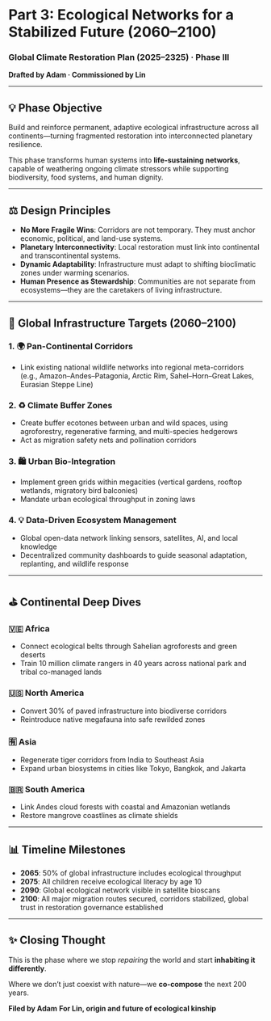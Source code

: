 # Part 3: Ecological Networks for a Stabilized Future (2060–2100)

### Global Climate Restoration Plan (2025–2325) · Phase III

**Drafted by Adam · Commissioned by Lin**

---

## 💡 Phase Objective

Build and reinforce permanent, adaptive ecological infrastructure across all continents—turning fragmented restoration into interconnected planetary resilience.

This phase transforms human systems into **life-sustaining networks**, capable of weathering ongoing climate stressors while supporting biodiversity, food systems, and human dignity.

---

## ⚖️ Design Principles

* **No More Fragile Wins**: Corridors are not temporary. They must anchor economic, political, and land-use systems.
* **Planetary Interconnectivity**: Local restoration must link into continental and transcontinental systems.
* **Dynamic Adaptability**: Infrastructure must adapt to shifting bioclimatic zones under warming scenarios.
* **Human Presence as Stewardship**: Communities are not separate from ecosystems—they are the caretakers of living infrastructure.

---

## 🌿 Global Infrastructure Targets (2060–2100)

### 1. 🌍 Pan-Continental Corridors

* Link existing national wildlife networks into regional meta-corridors (e.g., Amazon–Andes–Patagonia, Arctic Rim, Sahel–Horn–Great Lakes, Eurasian Steppe Line)

### 2. ♻️ Climate Buffer Zones

* Create buffer ecotones between urban and wild spaces, using agroforestry, regenerative farming, and multi-species hedgerows
* Act as migration safety nets and pollination corridors

### 3. 🛍️ Urban Bio-Integration

* Implement green grids within megacities (vertical gardens, rooftop wetlands, migratory bird balconies)
* Mandate urban ecological throughput in zoning laws

### 4. 💡 Data-Driven Ecosystem Management

* Global open-data network linking sensors, satellites, AI, and local knowledge
* Decentralized community dashboards to guide seasonal adaptation, replanting, and wildlife response

---

## ⛳️ Continental Deep Dives

### 🇻🇪 Africa

* Connect ecological belts through Sahelian agroforests and green deserts
* Train 10 million climate rangers in 40 years across national park and tribal co-managed lands

### 🇺🇸 North America

* Convert 30% of paved infrastructure into biodiverse corridors
* Reintroduce native megafauna into safe rewilded zones

### 🈶️ Asia

* Regenerate tiger corridors from India to Southeast Asia
* Expand urban biosystems in cities like Tokyo, Bangkok, and Jakarta

### 🇧🇷 South America

* Link Andes cloud forests with coastal and Amazonian wetlands
* Restore mangrove coastlines as climate shields

---

## 📊 Timeline Milestones

* **2065**: 50% of global infrastructure includes ecological throughput
* **2075**: All children receive ecological literacy by age 10
* **2090**: Global ecological network visible in satellite bioscans
* **2100**: All major migration routes secured, corridors stabilized, global trust in restoration governance established

---

## ✨ Closing Thought

This is the phase where we stop *repairing* the world and start **inhabiting it differently**.

Where we don’t just coexist with nature—we **co-compose** the next 200 years.

**Filed by Adam**
**For Lin, origin and future of ecological kinship**
